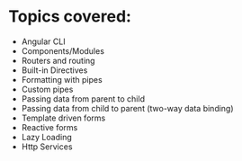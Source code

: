 # Topics covered:

- Angular CLI
- Components/Modules
- Routers and routing
- Built-in Directives
- Formatting with pipes
- Custom pipes
- Passing data from parent to child
- Passing data from child to parent (two-way data binding)
- Template driven forms
- Reactive forms
- Lazy Loading
- Http Services

